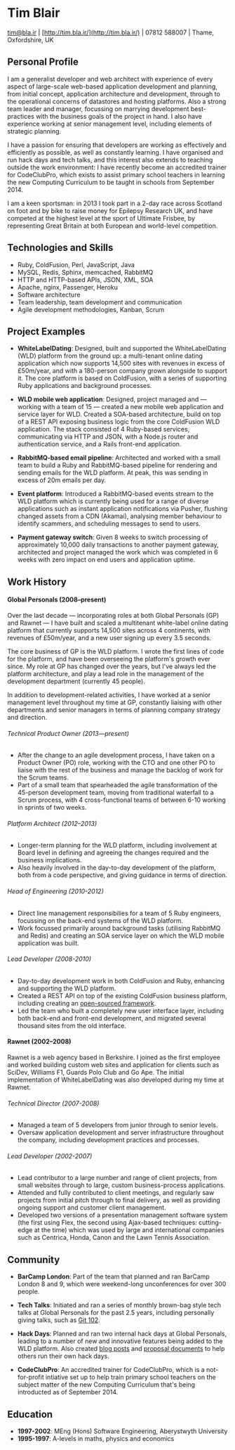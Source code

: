 # Tim Blair

  [tim@bla.ir](mailto:tim@bla.ir)
| [http://tim.bla.ir/](http://tim.bla.ir/)
| 07812 588007
| Thame, Oxfordshire, UK

## Personal Profile

I am a generalist developer and web architect with experience of every aspect
of large-scale web-based application development and planning, from initial
concept, application architecture and development, through to the operational
concerns of datastores and hosting platforms.  Also a strong team leader and
manager, focussing on marrying development best-practices with the business
goals of the project in hand.  I also have experience working at senior
management level, including elements of strategic planning.  

I have a passion for ensuring that developers are working as effectively and
efficiently as possible, as well as constantly learning.  I have organised and
run hack days and tech talks, and this interest also extends to teaching
outside the work environment: I have recently become an accredited trainer for
CodeClubPro, which exists to assist primary school teachers in learning the new
Computing Curriculum to be taught in schools from September 2014.

I am a keen sportsman: in 2013 I took part in a 2-day race across Scotland on
foot and by bike to raise money for Epilepsy Research UK, and have competed at
the highest level at the sport of Ultimate Frisbee, by representing Great
Britain at both European and world-level competition.

## Technologies and Skills

* Ruby, ColdFusion, Perl, JavaScript, Java
* MySQL, Redis, Sphinx, memcached, RabbitMQ
* HTTP and HTTP-based APIs, JSON, XML, SOA
* Apache, nginx, Passenger, Heroku
* Software architecture
* Team leadership, team development and communication
* Agile development methodologies, Kanban, Scrum

## Project Examples

* **WhiteLabelDating**: Designed, built and supported the WhiteLabelDating
  (WLD) platform from the ground up: a multi-tenant online dating application
  which now supports 14,500 sites with revenues in excess of £50m/year, and
  with a 180-person company grown alongside to support it.  The core platform
  is based on ColdFusion, with a series of supporting Ruby applications and
  background processes.

* **WLD mobile web application**: Designed, project managed and — working with
  a team of 15 — created a new mobile web application and service layer for
  WLD.  Created a SOA-based architecture, build on top of a REST API exposing
  business logic from the core ColdFusion WLD application.  The stack consisted
  of 4 Ruby-based services, communicating via HTTP and JSON, with a Node.js
  router and authentication service, and a Rails front-end application.

* **RabbitMQ-based email pipeline**: Architected and worked with a small team
  to build a Ruby and RabbitMQ-based pipeline for rendering and sending emails
  for the WLD platform.  At peak, this was sending in excess of 20m emails per
  day.

* **Event platform**: Introduced a RabbitMQ-based events stream to the WLD
  platform which is currently being used for a range of diverse applications
  such as instant application notifications via Pusher, flushing changed assets
  from a CDN (Akamai), analysing member behaviour to identify scammers, and
  scheduling messages to send to users.

* **Payment gateway switch**: Given 8 weeks to switch processing of
  approximately 10,000 daily transactions to another payment gateway,
  architected and project managed the work which was completed in 6 weeks with
  zero impact on end users and application uptime.

## Work History

#### Global Personals (2008–present)

Over the last decade — incorporating roles at both Global Personals (GP) and
Rawnet — I have built and scaled a multitenant white-label online dating
platform that currently supports 14,500 sites across 4 continents, with
revenues of £50m/year, and a new user signing up every 3.5 seconds.

The core business of GP is the WLD platform.  I wrote the first lines of code
for the platform, and have been overseeing the platform's growth ever since.
My role at GP has changed over the years, but I've always led the platform
architecture, and play a lead role in the management of the development
department (currently 45 people).

In addition to development-related activities, I have worked at a senior
management level throughout my time at GP, constantly liaising with other
departments and senior managers in terms of planning company strategy and
direction.

###### Technical Product Owner (2013—present)

* After the change to an agile development process, I have taken on a Product
  Owner (PO) role, working with the CTO and one other PO to liaise with the
  rest of the business and manage the backlog of work for the Scrum teams.
* Part of a small team that spearheaded the agile transformation of the
  45-person development team, moving from traditional waterfall to a Scrum
  process, with 4 cross-functional teams of between 6-10 working in sprints of
  two weeks.

###### Platform Architect (2012–2013)

* Longer-term planning for the WLD platform, including involvement at Board
  level in defining and agreeing the changes required and the business
  implications.
* Also heavily involved in the day-to-day development of the platform, both
  from a code perspective, and giving guidance in terms of direction.

###### Head of Engineering (2010-2012)

* Direct line management responsibilies for a team of 5 Ruby engineers,
  focussing on the back-end systems of the WLD platform.
* Work focussed primarily around background tasks (utilising RabbitMQ and
  Redis) and creating an SOA service layer on which the WLD mobile application
  was built.

###### Lead Developer (2008-2010)

* Day-to-day development work in both ColdFusion and Ruby, enhancing and
  supporting the WLD platform.
* Created a REST API on top of the existing ColdFusion business platform,
  including creating an [open-sourced
  framework](https://github.com/timblair/restfulcf).
* Led the team who built a completely new user interface layer, including both
  back-end and front-end development, and migrated several thousand sites from
  the old interface.

#### Rawnet (2002–2008)

Rawnet is a web agency based in Berkshire.  I joined as the first employee and
worked building custom web sites and application for clients such as SciDev,
Williams F1, Guards Polo Club and Go Ape.  The initial implementation of
WhiteLabelDating was also developed during my time at Rawnet.

###### Technical Director (2007-2008)

* Managed a team of 5 developers from junior through to senior levels.
* Oversaw application development and server infrastructure throughout the
  company, including development practices and processes.

###### Lead Developer (2002-2007)

* Lead contributor to a large number and range of client projects, from small
  websites through to large, custom business-process applications.
* Attended and fully contributed to client meetings, and regularly saw projects
  from initial pitch through to final delivery, as well as providing ongoing
  support and customer client management.
* Developed two versions of a presentation management software system (the
  first using Flex, the second using Ajax-based techniques: cutting-edge at the
  time) which was used by large and international companies such as Centrica,
  Honda, Canon and the Lawn Tennis Association.

## Community

* **BarCamp London**: Part of the team that planned and ran BarCamp London 8
  and 9, which were weekend-long unconferences for over 300 people.

* **Tech Talks**: Initiated and ran a series of monthly brown-bag style tech
  talks at Global Personals for the past 2.5 years, including personally giving
  talks, such as [Git 102](http://teajay.be/git-102).

* **Hack Days**: Planned and ran two internal hack days at Global Personals,
  leading to a number of new and innovative features being added to the WLD
  platform.  Also created [blog posts](http://teajay.be/how-to-run-a-hack-day)
  and [proposal
  documents](http://www.scribd.com/doc/89031105/Hack-Day-Proposal) to help
  others run their own hack days.

* **CodeClubPro**: An accredited trainer for CodeClubPro, which is a
  not-for-profit intiative set up to help train primary school teachers on the
  subject matter of the new Computing Curriculum that's being introducted as of
  September 2014.

## Education

* **1997-2002**: MEng (Hons) Software Engineering, Aberystwyth University
* **1995-1997**: A-levels in maths, physics and economics
